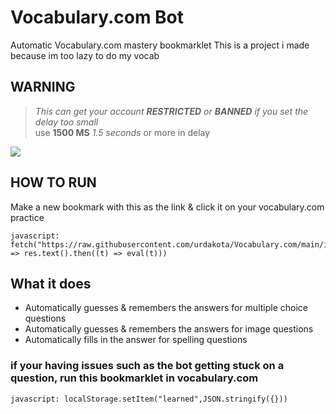 # Vocabulary.com Bot
Automatic Vocabulary.com mastery bookmarklet
This is a project i made because im too lazy to do my vocab
## WARNING
> *This can get your account **RESTRICTED** or **BANNED** if you set the delay too small* \
> use **1500 MS** *1.5 seconds* or more in delay 

![](auto.gif)

## HOW TO RUN
Make a new bookmark with this as the link & click it on your vocabulary.com practice
```JS
javascript:  fetch("https://raw.githubusercontent.com/urdakota/Vocabulary.com/main/index.js").then((res) => res.text().then((t) => eval(t)))
```

## What it does
- Automatically guesses & remembers the answers for multiple choice questions
- Automatically guesses & remembers the answers for image questions
- Automatically fills in the answer for spelling questions

### if your having issues such as the bot getting stuck on a question, run this bookmarklet in vocabulary.com
```JS
javascript: localStorage.setItem("learned",JSON.stringify({}))
```
